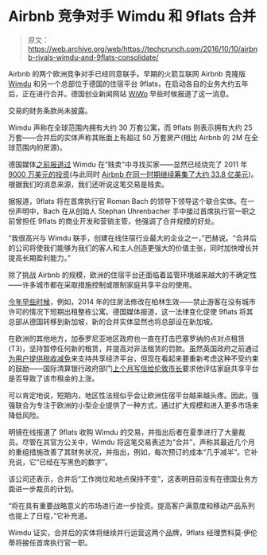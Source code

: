 # Airbnb 竞争对手 Wimdu 和 9flats 合并 

> 原文：<https://web.archive.org/web/https://techcrunch.com/2016/10/10/airbnb-rivals-wimdu-and-9flats-consolidate/>

Airbnb 的两个欧洲竞争对手已经同意联手。早期的火箭互联网 Airbnb 克隆版 [Wimdu](https://web.archive.org/web/20230202101351/https://techcrunch.com/2011/06/14/investors-pump-90-million-into-airbnb-clone-wimdu/) 和另一个总部位于德国的住宿平台 9flats，在启动各自的业务大约五年后，正在进行合并。德国创业新闻网站 [WiWo](https://web.archive.org/web/20230202101351/http://gruender.wiwo.de/wimdu-und-9flats-schliessen-sich-zusammen/) 早些时候报道了这一消息。

交易的财务条款尚未披露。

Wimdu 声称在全球范围内拥有大约 30 万套公寓，而 9flats 则表示拥有大约 25 万套——合并后的实体声称其账面上有超过 50 万套房产(相比 Airbnb 的 2M 在全球范围内的房源)。

德国媒体[之前报道过](https://web.archive.org/web/20230202101351/http://www.wiwo.de/unternehmen/dienstleister/rocket-internet-gesamtwert-einstiger-proven-winners-sinkt-seit-jahresstart-um-mehr-als-eine-milliarde-euro/14550662.html) Wimdu 在“贱卖”中寻找买家——显然已经烧完了 2011 年[9000 万美元的投资](https://web.archive.org/web/20230202101351/https://techcrunch.com/2011/06/14/investors-pump-90-million-into-airbnb-clone-wimdu/)(与此同时 [Airbnb 在同一时期继续筹集了大约 33.8 亿美元](https://web.archive.org/web/20230202101351/https://www.crunchbase.com/organization/airbnb/funding-rounds))。根据我们的消息来源，我们还听说这笔交易是贱卖。

据报道，9flats 将在首席执行官 Roman Bach 的领导下领导这个联合实体。在一份声明中，Bach 在从创始人 Stephan Uhrenbacher 手中接过首席执行官一职之前曾担任 9flats 的商业开发和营销主管，他强调了合并规模的好处。

“我很高兴与 Wimdu 联手，创建在线住宿行业最大的企业之一，”巴赫说。“合并后的公司将使我们能够为我们的客人和主人创造更强大的价值主张，同时加快增长并提高长期盈利能力。”

除了挑战 Airbnb 的规模，欧洲的住宿平台还面临着监管环境越来越大的不确定性——许多城市都在采取措施控制或限制家庭共享平台的使用。

[今年早些时候](https://web.archive.org/web/20230202101351/https://techcrunch.com/2016/05/03/berlin-housing-law-change-squeezes-airbnb/)，例如，2014 年的住房法修改在柏林生效——禁止游客在没有城市许可的情况下短期出租整栋公寓。德国媒体报道，这一法律变化促使 9flats 将其总部从德国转移到新加坡，新的合并实体显然也将总部设在新加坡。

在欧洲的其他地方，加泰罗尼亚地区政府也一直在打击巴塞罗纳的点对点租赁(T3)，坚持暂停任何新的租赁，并提高对非法租赁的罚款。虽然英国政府之前通过[为用户提供税收减免](https://web.archive.org/web/20230202101351/https://techcrunch.com/2016/03/17/uk-offers-tax-breaks-to-boost-sharing-economy/)来支持共享经济平台，但现在看起来要重新考虑这种不受约束的鼓励——国际清算银行政府部门[上个月写信给伦敦市长](https://web.archive.org/web/20230202101351/http://www.parliament.uk/documents/commons-committees/business-innovation-and-skills/Correspondence/2015-20-Parliament/Iain-wright-to-sadiq-khan-16-09-14.pdf)要求他评估家庭共享平台是否导致了该市租金的上涨。

可以肯定地说，短期内，地区性法规似乎会让欧洲住宿平台越来越头疼。因此，强强联合为专注于欧洲的小型企业提供了一种方式，通过扩大规模和进入更多市场来降低风险。

明镜在线报道了 9flats 收购 Wimdu 的交易，并指出后者在夏季进行了大量裁员。尽管在其官方公关中，Wimdu 将这笔交易表述为“合并”，声称其最近几个月的重组措施改善了其财务状况，并指出，例如，每次预订的成本“几乎减半”。它补充说，它“已经在写黑色的数字”。

该公司还表示，合并后“工作岗位和地点保持不变”，这表明目前没有在德国业务方面进一步裁员的计划。

“将在具有重要战略意义的市场进行进一步投资。提高客户满意度和移动产品系列也提上了日程，”它补充道。

Wimdu 证实，合并后的实体将继续并行运营这两个品牌，9flats 经理贾科莫·伊伦蒂将接任首席执行官一职。